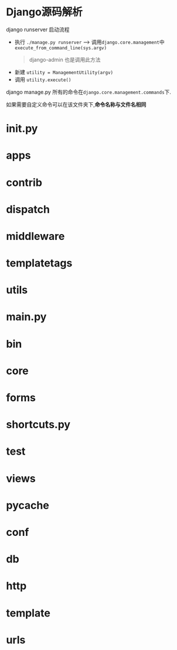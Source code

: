 # Django源码解析

django runserver 启动流程

- 执行 `./manage.py runserver` --> 调用`django.core.management`中`execute_from_command_line(sys.argv)`
    > django-admin 也是调用此方法
- 新建 `utility = ManagementUtility(argv)`
- 调用 `utility.execute()`


django manage.py 所有的命令在`django.core.management.commands`下.

如果需要自定义命令可以在该文件夹下,**命令名称与文件名相同**

# **init**.py

# apps

# contrib

# dispatch

# middleware

# templatetags

# utils

# **main**.py

# bin

# core

# forms

# shortcuts.py

# test

# views

# **pycache**

# conf

# db

# http

# template

# urls
